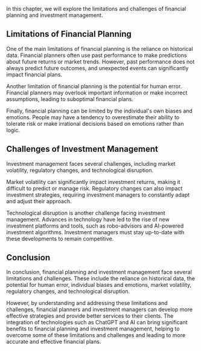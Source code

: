 

In this chapter, we will explore the limitations and challenges of financial planning and investment management.

Limitations of Financial Planning
---------------------------------

One of the main limitations of financial planning is the reliance on historical data. Financial planners often use past performance to make predictions about future returns or market trends. However, past performance does not always predict future outcomes, and unexpected events can significantly impact financial plans.

Another limitation of financial planning is the potential for human error. Financial planners may overlook important information or make incorrect assumptions, leading to suboptimal financial plans.

Finally, financial planning can be limited by the individual's own biases and emotions. People may have a tendency to overestimate their ability to tolerate risk or make irrational decisions based on emotions rather than logic.

Challenges of Investment Management
-----------------------------------

Investment management faces several challenges, including market volatility, regulatory changes, and technological disruption.

Market volatility can significantly impact investment returns, making it difficult to predict or manage risk. Regulatory changes can also impact investment strategies, requiring investment managers to constantly adapt and adjust their approach.

Technological disruption is another challenge facing investment management. Advances in technology have led to the rise of new investment platforms and tools, such as robo-advisors and AI-powered investment algorithms. Investment managers must stay up-to-date with these developments to remain competitive.

Conclusion
----------

In conclusion, financial planning and investment management face several limitations and challenges. These include the reliance on historical data, the potential for human error, individual biases and emotions, market volatility, regulatory changes, and technological disruption.

However, by understanding and addressing these limitations and challenges, financial planners and investment managers can develop more effective strategies and provide better services to their clients. The integration of technologies such as ChatGPT and AI can bring significant benefits to financial planning and investment management, helping to overcome some of these limitations and challenges and leading to more accurate and effective financial plans.
